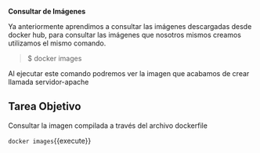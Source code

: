 **Consultar de Imágenes**

Ya anteriormente aprendimos a consultar las imágenes descargadas desde docker hub, para consultar las imágenes que nosotros mismos creamos utilizamos el mismo comando.

> $ docker images

Al ejecutar este comando podremos ver la imagen que acabamos de crear llamada servidor-apache

## Tarea Objetivo

Consultar la imagen compilada a través del archivo dockerfile

`docker images`{{execute}}

